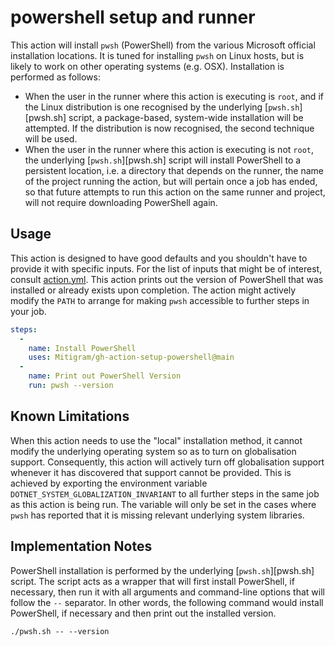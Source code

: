 # powershell setup and runner

This action will install `pwsh` (PowerShell) from the various Microsoft official
installation locations. It is tuned for installing `pwsh` on Linux hosts, but is
likely to work on other operating systems (e.g. OSX). Installation is performed
as follows:

+ When the user in the runner where this action is executing is `root`, and if
  the Linux distribution is one recognised by the underlying
  [`pwsh.sh`][pwsh.sh] script, a package-based, system-wide installation will be
  attempted. If the distribution is now recognised, the second technique will be
  used.
+ When the user in the runner where this action is executing is not `root`, the
  underlying [`pwsh.sh`][pwsh.sh] script will install PowerShell to a persistent
  location, i.e. a directory that depends on the runner, the name of the project
  running the action, but will pertain once a job has ended, so that future
  attempts to run this action on the same runner and project, will not require
  downloading PowerShell again.

## Usage

This action is designed to have good defaults and you shouldn't have to provide
it with specific inputs. For the list of inputs that might be of interest,
consult [action.yml](./action.yml). This action prints out the version of
PowerShell that was installed or already exists upon completion. The action
might actively modify the `PATH` to arrange for making `pwsh` accessible to
further steps in your job.

```yaml
steps:
  -
    name: Install PowerShell
    uses: Mitigram/gh-action-setup-powershell@main
  -
    name: Print out PowerShell Version
    run: pwsh --version
```

## Known Limitations

When this action needs to use the "local" installation method, it cannot modify
the underlying operating system so as to turn on globalisation support.
Consequently, this action will actively turn off globalisation support whenever
it has discovered that support cannot be provided. This is achieved by exporting
the environment variable `DOTNET_SYSTEM_GLOBALIZATION_INVARIANT` to all further
steps in the same job as this action is being run. The variable will only be set
in the cases where `pwsh` has reported that it is missing relevant underlying
system libraries.

## Implementation Notes

PowerShell installation is performed by the underlying [`pwsh.sh`][pwsh.sh]
script. The script acts as a wrapper that will first install PowerShell, if
necessary, then run it with all arguments and command-line options that will
follow the `--` separator. In other words, the following command would install
PowerShell, if necessary and then print out the installed version.

```shell
./pwsh.sh -- --version
```
